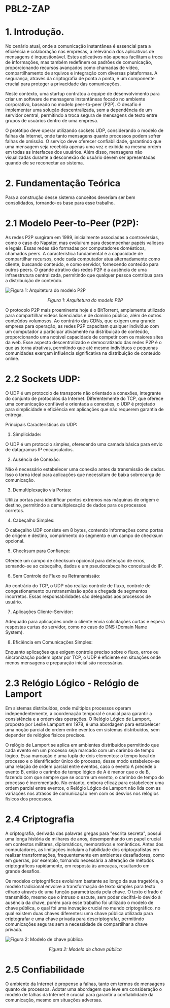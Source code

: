 # PBL2-ZAP

# 1. Introdução.

No cenário atual, onde a comunicação instantânea é essencial para a eficiência e colaboração nas empresas, a relevância dos aplicativos de mensagens é inquestionável. Estes aplicativos não apenas facilitam a troca de informações, mas também redefinem os padrões de comunicação, proporcionando recursos avançados como chamadas de vídeo, compartilhamento de arquivos e integração com diversas plataformas. A segurança, através da criptografia de ponta a ponta, é um componente crucial para proteger a privacidade das comunicações.

Neste contexto, uma startup contratou a equipe de desenvolvimento para criar um software de mensagens instantâneas focado no ambiente corporativo, baseado no modelo peer-to-peer (P2P). O desafio é implementar uma solução descentralizada, sem a dependência de um servidor central, permitindo a troca segura de mensagens de texto entre grupos de usuários dentro de uma empresa.

O protótipo deve operar utilizando sockets UDP, considerando o modelo de falhas da Internet, onde tanto mensagens quanto processos podem sofrer falhas de omissão. O serviço deve oferecer confiabilidade, garantindo que uma mensagem seja recebida apenas uma vez e exibida na mesma ordem em todas as interfaces dos usuários. Além disso, mensagens não visualizadas durante a desconexão do usuário devem ser apresentadas quando ele se reconectar ao sistema.

# 2. Fundamentação Teórica

Para a construção desse sistema conceitos deveriam ser bem consolidados, tornando-os base para esse trabalho.

# 2.1 Modelo Peer-to-Peer (P2P):

As redes P2P surgiram em 1999, inicialmente associadas a controvérsias, como o caso do Napster, mas evoluíram para desempenhar papéis valiosos e legais. Essas redes são formadas por computadores domésticos, chamados peers. A característica fundamental é a capacidade de compartilhar recursos, onde cada computador atua alternadamente como cliente, buscando conteúdo, e como servidor, fornecendo conteúdo para outros peers. O grande atrativo das redes P2P é a ausência de uma infraestrutura centralizada, permitindo que qualquer pessoa contribua para a distribuição de conteúdo.

![Figura 1: Arquitetura do modelo P2P](https://www.gta.ufrj.br/ensino/eel878/redes1-2016-1/16_1/p2p/images/funcionamento.png)

<p align="center">
  <em>Figura 1: Arquitetura do modelo P2P</em>
</p>
O protocolo P2P mais proeminente hoje é o BitTorrent, amplamente utilizado para compartilhar vídeos licenciados e de domínio público, além de outros conteúdos volumosos. Ao contrário das CDNs, que exigem uma grande empresa para operação, as redes P2P capacitam qualquer indivíduo com um computador a participar ativamente na distribuição de conteúdo, proporcionando uma notável capacidade de competir com os maiores sites da web. Esse aspecto descentralizado e democratizado das redes P2P é o que as torna atrativas, permitindo que até mesmo indivíduos e pequenas comunidades exerçam influência significativa na distribuição de conteúdo online.

# 2.2 Sockets UDP:

O UDP é um protocolo de transporte não orientado a conexões, integrante do conjunto de protocolos da Internet. Diferentemente do TCP, que oferece uma comunicação confiável e orientada a conexões, o UDP é projetado para simplicidade e eficiência em aplicações que não requerem garantia de entrega.

Principais Características do UDP:

1. Simplicidade:

O UDP é um protocolo simples, oferecendo uma camada básica para envio de datagramas IP encapsulados.

2. Ausência de Conexão:

Não é necessário estabelecer uma conexão antes da transmissão de dados. Isso o torna ideal para aplicações que necessitam de baixa sobrecarga de comunicação.

3. Demultiplexação via Portas:

Utiliza portas para identificar pontos extremos nas máquinas de origem e destino, permitindo a demultiplexação de dados para os processos corretos.

4. Cabeçalho Simples:

O cabeçalho UDP consiste em 8 bytes, contendo informações como portas de origem e destino, comprimento do segmento e um campo de checksum opcional.

5. Checksum para Confiança:

Oferece um campo de checksum opcional para detecção de erros, somando-se ao cabeçalho, dados e um pseudocabeçalho conceitual do IP.

6. Sem Controle de Fluxo ou Retransmissão:

Ao contrário do TCP, o UDP não realiza controle de fluxo, controle de congestionamento ou retransmissão após a chegada de segmentos incorretos. Essas responsabilidades são delegadas aos processos de usuário.

7. Aplicações Cliente-Servidor:

Adequado para aplicações onde o cliente envia solicitações curtas e espera respostas curtas do servidor, como no caso do DNS (Domain Name System).

8. Eficiência em Comunicações Simples:

Enquanto aplicações que exigem controle preciso sobre o fluxo, erros ou sincronização podem optar por TCP, o UDP é eficiente em situações onde menos mensagens e preparação inicial são necessárias.

# 2.3 Relógio Lógico - Relógio de Lamport

Em sistemas distribuídos, onde múltiplos processos operam independentemente, a coordenação temporal é crucial para garantir a consistência e a ordem das operações. O Relógio Lógico de Lamport, proposto por Leslie Lamport em 1978, é uma abordagem para estabelecer uma noção parcial de ordem entre eventos em sistemas distribuídos, sem depender de relógios físicos precisos.

O relógio de Lamport se aplica em ambientes distribuídos permitindo que cada evento em um processo seja marcado com um carimbo de tempo lógico. Essa marcação é uma tupla de dois elementos: o tempo local do processo e o identificador único do processo, desse modo estabelece-se uma relação de ordem parcial entre eventos, caso o evento A precede o evento B, então o carimbo de tempo lógico de A é menor que o de B, fazendo com que sempre que se ocorre um evento, o carimbo de tempo do processo é incrementado. No entanto, embora eficaz para estabelecer uma ordem parcial entre eventos, o Relógio Lógico de Lamport não lida com as variações nos atrasos de comunicação nem com os desvios nos relógios físicos dos processos.

# 2.4 Criptografia

A criptografia, derivada das palavras gregas para "escrita secreta", possui uma longa história de milhares de anos, desempenhando um papel crucial em contextos militares, diplomáticos, memorativos e românticos. Antes dos computadores, as limitações incluíam a habilidade dos criptografistas em realizar transformações, frequentemente em ambientes desafiadores, como em guerras, por exemplo, tornando necessária a alteração de métodos criptográficos rapidamente, em resposta às ameaças, resultando em grande desafios.

Os modelos criptográficos evoluiram bastante ao longo da sua tragetória, o modelo tradicional envolve a transformação de texto simples para texto cifrado através de uma função parametrizada pela chave. O texto cifrado é transmitido, mesmo que o intruso o escute, sem poder decifrá-lo devido à ausência da chave, porém para esse trabalho foi utilizado o modelo de chave pública, o qual foi uma inovação crucial no mundo criptográfico, no qual existem duas chaves diferentes: uma chave pública utilizada para criptografar e uma chave privada para descriptografar, permitindo comunicações seguras sem a necessidade de compartilhar a chave privada.

![Figura 2: Modelo de chave pública](https://www.universidadejava.com.br/images/2020-05-23-criptografia-assimetrica-01.png)

<p align="center">
  <em>Figura 2: Modelo de chave pública</em>
</p>

# 2.5 Confiabilidade

O ambiente da Internet é propenso a falhas, tanto em termos de mensagens quanto de processos. Adotar uma abordagem que leve em consideração o modelo de falhas da Internet é crucial para garantir a confiabilidade da comunicação, mesmo em situações adversas.
